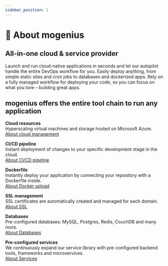 ```yaml
---
sidebar_position: 1
---
```


# 🚀 About mogenius

## All-in-one cloud & service provider

Launch and run cloud-native applications in seconds and let our autopilot handle the entire DevOps workflow for you. Easily deploy anything, from simple static sites and cron jobs to databases and dockerized apps. Rely on a fully managed workflow for deploying your code, so you can focus on what you love – building great apps.



## mogenius offers the entire tool chain to run any application

**Cloud resources**  
Hyperscaling virtual machines and storage hosted on Microsoft Azure.  
[About cloud management](#)

**CI/CD pipeline**  
Instant deployment of changes to your specific development stage in the cloud.  
[About CI/CD pipeline](#)

**Dockerfile**  
Instantly deploy your application by connecting your repository with a Dockerfile inside.  
[About Docker upload](#)

**SSL management**   
SSL certificates are automatically created and managed for each domain.  
[About SSL](#)

**Databases**  
Pre-configured databases: MySQL, Postgres, Redis, CouchDB and many more.  
[About Databases](#)

**Pre-configured services**  
We continuously expand our service library with pre-configured backend tools, frameworks and microservices.  
[About Services](#)

